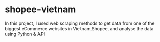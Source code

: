 # shopee-vietnam
In this project, I used web scraping methods to get data from one of the biggest eCommerce websites in Vietnam,Shopee, and analyse the data using Python &amp; API
